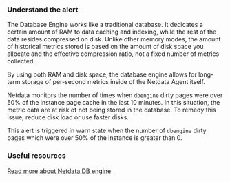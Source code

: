 ### Understand the alert

The Database Engine works like a traditional database. It dedicates a certain amount of RAM to data caching and indexing, while the rest of the data resides compressed on disk. Unlike other memory modes, the amount of historical metrics stored is based on the amount of disk space you allocate and the effective compression ratio, not a fixed number
of metrics collected.

By using both RAM and disk space, the database engine allows for long-term storage of per-second metrics inside of the Netdata Agent itself.

Netdata monitors the number of times when `dbengine` dirty pages were over 50% of the instance page cache in the last 10 minutes. In this situation, the metric data are at risk of not being stored in the database. To remedy this issue, reduce disk load or use faster disks.

This alert is triggered in warn state when the number of `dbengine` dirty pages which were over 50% of the instance is greater than 0.

### Useful resources

[Read more about Netdata DB engine](/docs/agent/src/database/readme/engine)

